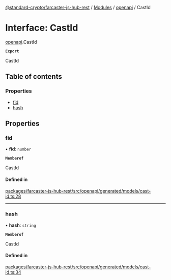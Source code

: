 [@standard-crypto/farcaster-js-hub-rest](../README.md) / [Modules](../modules.md) / [openapi](../modules/openapi.md) / CastId

# Interface: CastId

[openapi](../modules/openapi.md).CastId

**`Export`**

CastId

## Table of contents

### Properties

- [fid](openapi.CastId.md#fid)
- [hash](openapi.CastId.md#hash)

## Properties

### fid

• **fid**: `number`

**`Memberof`**

CastId

#### Defined in

[packages/farcaster-js-hub-rest/src/openapi/generated/models/cast-id.ts:28](https://github.com/standard-crypto/farcaster-js/blob/main/packages/farcaster-js-hub-rest/src/openapi/generated/models/cast-id.ts#L28)

___

### hash

• **hash**: `string`

**`Memberof`**

CastId

#### Defined in

[packages/farcaster-js-hub-rest/src/openapi/generated/models/cast-id.ts:34](https://github.com/standard-crypto/farcaster-js/blob/main/packages/farcaster-js-hub-rest/src/openapi/generated/models/cast-id.ts#L34)
